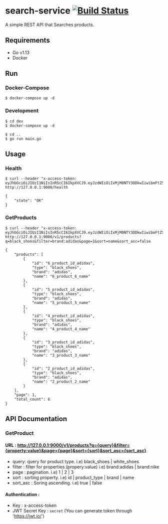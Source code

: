 # search-service [![Build Status](https://travis-ci.org/gy-kim/search-service.svg?branch=master)](https://travis-ci.org/gy-kim/search-service)

A simple REST API that Searches products.

## Requirements
- Go v1.13
- Docker 

## Run
### Docker-Compose
    $ docker-compose up -d

### Development
    $ cd dev
    $ docker-compose up -d

    $ cd ..
    $ go run main.go

## Usage
### Health
    $ curl --header "x-access-token: eyJhbGciOiJIUzI1NiIsInR5cCI6IkpXVCJ9.eyJzdWIiOiIxMjM0NTY3ODkwIiwibmFtZSI6IkpvaG4gRG9lIiwiaWF0IjoxNTE2MjM5MDIyfQ.XbPfbIHMI6arZ3Y922BhjWgQzWXcXNrz0ogtVhfEd2o"  http://127.0.0.1:9000/health

    {
        "state": "OK"
    }

### GetProducts
    $ curl --header "x-access-token: eyJhbGciOiJIUzI1NiIsInR5cCI6IkpXVCJ9.eyJzdWIiOiIxMjM0NTY3ODkwIiwibmFtZSI6IkpvaG4gRG9lIiwiaWF0IjoxNTE2MjM5MDIyfQ.XbPfbIHMI6arZ3Y922BhjWgQzWXcXNrz0ogtVhfEd2o" http://127.0.0.1:9000/v1/products?q=black_shoes&filter=brand:adidas&page=1&sort=name&sort_asc=false

    {
        "products": [
            {
                "id": "6_product_id_adidas",
                "type": "black_shoes",
                "brand": "adidas",
                "name": "6_product_6_name"
            },
            {
                "id": "5_product_id_adidas",
                "type": "black_shoes",
                "brand": "adidas",
                "name": "5_product_5_name"
            },
            {
                "id": "4_product_id_adidas",
                "type": "black_shoes",
                "brand": "adidas",
                "name": "4_product_4_name"
            },
            {
                "id": "3_product_id_adidas",
                "type": "black_shoes",
                "brand": "adidas",
                "name": "3_product_3_name"
            },
            {
                "id": "2_product_id_adidas",
                "type": "black_shoes",
                "brand": "adidas",
                "name": "2_product_2_name"
            }
        ],
        "page": 1,
        "total_count": 6
    }


## API Documentation
### GetProduct
#### URL : http://127.0.0.1:9000/v1/products?q={query}&filter={property:value}&page={page}&sort={sort}&sort_asc={sort_asc}
   - query: query for product type.  i.e) black_shoes | white_shoes
   - filter : filter for properties.(propery:value) i.e) brand:adidas | brand:nike
   - page : pagination. i.e) 1 | 2 | 3
   - sort : sorting property. i.e) id | product_type | brand | name
   - sort_asc : Soring ascending. i.e) true | false
#### Authentication : 
 -  Key : x-access-token
 -  JWT Secret Key : `secret` (You can generate token through 'https://jwt.io/')

